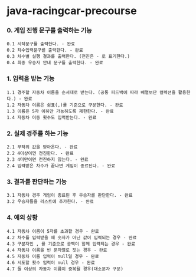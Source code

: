 # java-racingcar-precourse

### 0. 게임 진행 문구를 출력하는 기능

    0.1 시작문구를 출력한다. - 완료
    0.2 차수입력문구를 출력한다. - 완료
    0.3 차수별 실행 결과를 출력한다. (전진은 - 로 표기한다.)
    0.4 최종 우승자 안내 문구를 출력한다. - 완료

### 1. 입력을 받는 기능

    1.1 경주할 자동차 이름을 순서대로 받는다. (공통 피드백에 따라 배열보단 컬렉션을 활용한다.) - 완료
    1.2 자동차 이름은 쉼표(,)를 기준으로 구분한다. - 완료
    1.3 이름은 5자 이하만 가능하도록 제한한다. - 완료
    1.4 자동차 이동 횟수도 입력받는다. - 완료

### 2. 실제 경주를 하는 기능

    2.1 무작위 값을 받아온다. - 완료
    2.2 4이상이면 전진한다. - 완료
    2.3 4미만이면 전진하지 않는다. - 완료
    2.4 입력받은 차수가 끝나면 게임이 종료된다. - 완료

### 3. 결과를 판단하는 기능

    3.1 자동차 경주 게임이 종료된 후 우승자를 판단한다. - 완료
    3.2 우승자들을 리스트에 추가한다. - 완료

### 4. 예외 상황

    4.1 자동차 이름이 5자를 초과할 경우 - 완료
    4.2 차수를 입력받을 때 숫자가 아닌 값이 입력되는 경우 - 완료
    4.3 구분자인 , 를 기준으로 공백이 함께 입력되는 경우 - 완료
    4.4 자동차 이름을 빈 문자열로 짓는 경우 - 완료
    4.5 자동차 이름 입력이 null일 경우 - 완료
    4.6 시도할 횟수 입력이 null 경우 - 완료
    4.7 둘 이상의 자동차 이름이 중복될 경우(대소문자 구분)